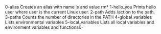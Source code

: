 0-alias Creates an alias with name ls and value rm*
1-hello_you Prints hello user where user is the current Linux user.
2-path Adds /action to the path.
3-paths Counts the number of directories in the PATH
4-global_variables Lists environmental variables
5-local_variables Lists all local variables and environment variables and functions6-  
